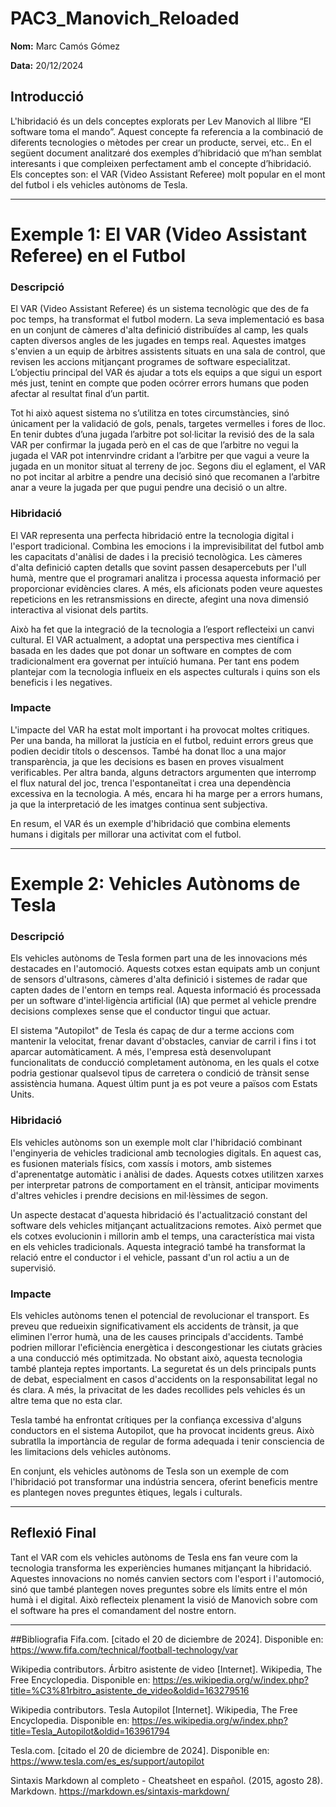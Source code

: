 # PAC3_Manovich_Reloaded
**Nom:** Marc Camós Gómez 

**Data:** 20/12/2024

## Introducció 
L'hibridació és un dels conceptes explorats per Lev Manovich al llibre “El software toma el mando”. 
Aquest concepte fa referencia a la combinació de diferents tecnologies o mètodes per crear un producte, servei, etc.. 
En el següent document analitzaré dos exemples d’hibridació que m’han semblat interesants i que compleixen perfectament amb el concepte d’hibridació. Els conceptes son: el VAR (Video Assistant Referee) molt popular en el mont del futbol i els vehicles autònoms de Tesla.

---

# Exemple 1: El VAR (Video Assistant Referee) en el Futbol

### Descripció
El VAR (Video Assistant Referee) és un sistema tecnològic que des de fa poc temps, ha transformat el futbol modern. La seva implementació es basa en un conjunt de càmeres d'alta definició distribuïdes al camp, les quals capten diversos angles de les jugades en temps real. Aquestes imatges s'envien a un equip de àrbitres assistents situats en una sala de control, que revisen les accions mitjançant programes de software especialitzat. 
L’objectiu principal del VAR és ajudar a tots els equips a que sigui un esport més just, tenint en compte que poden ocórrer errors humans que poden afectar al resultat final d’un partit.

Tot hi això aquest sistema no s’utilitza en totes circumstàncies, sinó únicament per la validació de gols, penals, targetes vermelles i fores de lloc. En tenir dubtes d’una jugada l’arbitre pot sol·licitar la revisió des de la sala VAR per confirmar la jugada però en el cas de que l’arbitre no vegui la jugada el VAR pot intenrvindre cridant a l’arbitre per que vagui a veure la jugada en un monitor situat al terreny de joc. Segons diu el eglament, el VAR no pot incitar al arbitre a pendre una decisió sinó que recomanen a l’arbitre anar a veure la jugada per que pugui pendre una decisió o un altre.

### Hibridació
El VAR representa una perfecta hibridació entre la tecnologia digital i l'esport tradicional. Combina les emocions i la imprevisibilitat del futbol amb les capacitats d'anàlisi de dades i la precisió tecnològica. Les càmeres d'alta definició capten detalls que sovint passen desapercebuts per l'ull humà, mentre que el programari analitza i processa aquesta informació per proporcionar evidències clares. A més, els aficionats poden veure aquestes repeticions en les retransmissions en directe, afegint una nova dimensió interactiva al visionat dels partits.

Això ha fet que la integració de la tecnologia a l’esport reflecteixi un canvi cultural. El VAR actualment, a adoptat una perspectiva mes científica i basada en les dades que pot donar un software en comptes de com tradicionalment era governat per intuïció humana. Per tant ens podem plantejar com la tecnologia influeix en els aspectes culturals i quins son els beneficis i les negatives.

### Impacte
L'impacte del VAR ha estat molt important i ha provocat moltes critiques. Per una banda, ha millorat la justícia en el futbol, reduint errors greus que podien decidir títols o descensos. També ha donat lloc a una major transparència, ja que les decisions es basen en proves visualment verificables. Per altra banda, alguns detractors argumenten que interromp el flux natural del joc, trenca l'espontaneïtat i crea una dependència excessiva en la tecnologia. A més, encara hi ha marge per a errors humans, ja que la interpretació de les imatges continua sent subjectiva.

En resum, el VAR és un exemple d'hibridació que combina elements humans i digitals per millorar una activitat com el futbol.

---

# Exemple 2: Vehicles Autònoms de Tesla

### Descripció
Els vehicles autònoms de Tesla formen part una de les innovacions més destacades en l'automoció. Aquests cotxes estan equipats amb un conjunt de sensors d'ultrasons, càmeres d'alta definició i sistemes de radar que capten dades de l'entorn en temps real. Aquesta informació és processada per un software d'intel·ligència artificial (IA) que permet al vehicle prendre decisions complexes sense que el conductor tingui que actuar.

El sistema "Autopilot" de Tesla és capaç de dur a terme accions com mantenir la velocitat, frenar davant d'obstacles, canviar de carril i fins i tot aparcar automàticament. A més, l'empresa està desenvolupant funcionalitats de conducció completament autònoma, en les quals el cotxe podria gestionar qualsevol tipus de carretera o condició de trànsit sense assistència humana. Aquest últim punt ja es pot veure a països com Estats Units.

### Hibridació
Els vehicles autònoms son un exemple molt clar l'hibridació combinant l'enginyeria de vehicles tradicional amb tecnologies digitals. En aquest cas, es fusionen materials físics, com xassís i motors, amb sistemes d'aprenentatge automàtic i anàlisi de dades. Aquests cotxes utilitzen xarxes per interpretar patrons de comportament en el trànsit, anticipar moviments d'altres vehicles i prendre decisions en mil·lèssimes de segon.

Un aspecte destacat d'aquesta hibridació és l'actualització constant del software dels vehicles mitjançant actualitzacions remotes. Això permet que els cotxes evolucionin i millorin amb el temps, una característica mai vista en els vehicles tradicionals. Aquesta integració també ha transformat la relació entre el conductor i el vehicle, passant d'un rol actiu a un de supervisió.

### Impacte
Els vehicles autònoms tenen el potencial de revolucionar el transport. Es preveu que redueixin significativament els accidents de trànsit, ja que eliminen l'error humà, una de les causes principals d'accidents. També podrien millorar l'eficiència energètica i descongestionar les ciutats gràcies a una conducció més optimitzada. No obstant això, aquesta tecnologia també planteja reptes importants. La seguretat és un dels principals punts de debat, especialment en casos d'accidents on la responsabilitat legal no és clara. A més, la privacitat de les dades recollides pels vehicles és un altre tema que no esta clar.

Tesla també ha enfrontat crítiques per la confiança excessiva d'alguns conductors en el sistema Autopilot, que ha provocat incidents greus. Això subratlla la importància de regular de forma adequada i tenir consciencia de les limitacions dels vehicles autònoms.

En conjunt, els vehicles autònoms de Tesla son un exemple de com l'hibridació pot transformar una indústria sencera, oferint beneficis mentre es plantegen noves preguntes ètiques, legals i culturals.

---

## Reflexió Final
Tant el VAR com els vehicles autònoms de Tesla ens fan veure com la tecnologia transforma les experiències humanes mitjançant la hibridació. Aquestes innovacions no només canvien sectors com l'esport i l'automoció, sinó que també plantegen noves preguntes sobre els límits entre el món humà i el digital. Això reflecteix plenament la visió de Manovich sobre com el software ha pres el comandament del nostre entorn.

---

##Bibliografia
Fifa.com. [citado el 20 de diciembre de 2024]. Disponible en: https://www.fifa.com/technical/football-technology/var

Wikipedia contributors. Árbitro asistente de video [Internet]. Wikipedia, The Free
Encyclopedia. Disponible en: https://es.wikipedia.org/w/index.php?title=%C3%81rbitro_asistente_de_video&oldid=163279516

Wikipedia contributors. Tesla Autopilot [Internet]. Wikipedia, The Free Encyclopedia. Disponible en: https://es.wikipedia.org/w/index.php?title=Tesla_Autopilot&oldid=163961794

Tesla.com. [citado el 20 de diciembre de 2024]. Disponible en: https://www.tesla.com/es_es/support/autopilot

Sintaxis Markdown al completo - Cheatsheet en español. (2015, agosto 28). Markdown. https://markdown.es/sintaxis-markdown/

